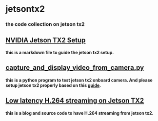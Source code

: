 # jetsontx2
### the code collection on jetson tx2

## [NVIDIA Jetson TX2 Setup](./NVIDIA_Jetson_TX2_Setup.md)
#### this is a markdown file to guide the jetson tx2 setup. 
## [capture_and_display_video_from_camera.py](./capture_and_display_video_from_camera.py)
#### this is a python program to test jetson tx2 onboard camera. And please setup jetson tx2 properly based on this [guide](capture_and_display_video_from_camera.md).
## [Low latency H.264 streaming on Jetson TX2](Low_latency_H.264_streaming_on_Jetson_TX2.md)
#### this is a blog and source code to have H.264 streaming from jetson tx2.